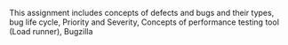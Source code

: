 This assignment includes concepts of defects and bugs and their types, bug life cycle, Priority and Severity, Concepts of performance testing tool (Load runner), Bugzilla

